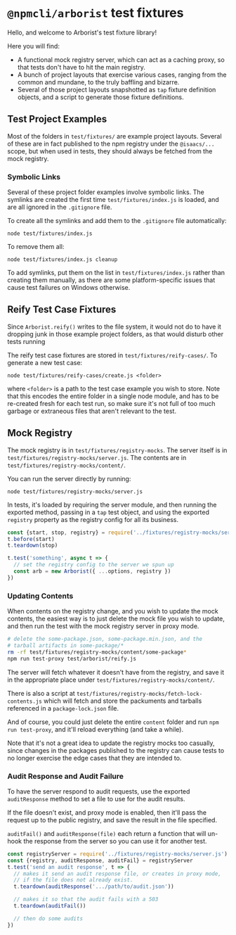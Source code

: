 # `@npmcli/arborist` test fixtures

Hello, and welcome to Arborist's test fixture library!

Here you will find:

- A functional mock registry server, which can act as a caching proxy, so
  that tests don't have to hit the main registry.
- A bunch of project layouts that exercise various cases, ranging from the
  common and mundane, to the truly baffling and bizarre.
- Several of those project layouts snapshotted as `tap` fixture definition
  objects, and a script to generate those fixture definitions.

## Test Project Examples

Most of the folders in `test/fixtures/` are example project layouts.
Several of these are in fact published to the npm registry under the
`@isaacs/...` scope, but when used in tests, they should always be fetched
from the mock registry.

### Symbolic Links

Several of these project folder examples involve symbolic links.  The
symlinks are created the first time `test/fixtures/index.js` is loaded, and
are all ignored in the `.gitignore` file.

To create all the symlinks and add them to the `.gitignore` file
automatically:

```
node test/fixtures/index.js
```

To remove them all:

```
node test/fixtures/index.js cleanup
```

To add symlinks, put them on the list in `test/fixtures/index.js` rather
than creating them manually, as there are some platform-specific issues
that cause test failures on Windows otherwise.

## Reify Test Case Fixtures

Since `Arborist.reify()` writes to the file system, it would not do to have
it dropping junk in those example project folders, as that would disturb
other tests running 

The reify test case fixtures are stored in `test/fixtures/reify-cases/`.
To generate a new test case:

```
node test/fixtures/reify-cases/create.js <folder>
```

where `<folder>` is a path to the test case example you wish to store.
Note that this encodes the entire folder in a single node module, and has
to be re-created fresh for each test run, so make sure it's not full of too
much garbage or extraneous files that aren't relevant to the test.

## Mock Registry

The mock registry is in `test/fixtures/registry-mocks`.  The server itself
is in `test/fixtures/registry-mocks/server.js`.  The contents are in
`test/fixtures/registry-mocks/content/`.

You can run the server directly by running:

```
node test/fixtures/registry-mocks/server.js
```

In tests, it's loaded by requiring the server module, and then running the
exported method, passing in a `tap` test object, and using the exported
`registry` property as the registry config for all its business.

```js
const {start, stop, registry} = require('../fixtures/registry-mocks/server.js')
t.before(start)
t.teardown(stop)

t.test('something', async t => {
  // set the registry config to the server we spun up
  const arb = new Arborist({ ...options, registry })
})
```

### Updating Contents

When contents on the registry change, and you wish to update the mock
contents, the easiest way is to just delete the mock file you wish to
update, and then run the test with the mock registry server in proxy mode.

```bash
# delete the some-package.json, some-package.min.json, and the
# tarball artifacts in some-package/*
rm -rf test/fixtures/registry-mocks/content/some-package*
npm run test-proxy test/arborist/reify.js
```

The server will fetch whatever it doesn't have from the registry, and save
it in the appropriate place under `test/fixtures/registry-mocks/content/`.

There is also a script at
`test/fixtures/registry-mocks/fetch-lock-contents.js` which will fetch and
store the packuments and tarballs referenced in a `package-lock.json` file.

And of course, you could just delete the entire `content` folder and run
`npm run test-proxy`, and it'll reload everything (and take a while).

Note that it's not a great idea to update the registry mocks too casually,
since changes in the packages published to the registry can cause tests to
no longer exercise the edge cases that they are intended to.

### Audit Response and Audit Failure

To have the server respond to audit requests, use the exported
`auditResponse` method to set a file to use for the audit results.

If the file doesn't exist, and proxy mode is enabled, then it'll pass the
request up to the public registry, and save the result in the file
specified.

`auditFail()` and `auditResponse(file)` each return a function that will
un-hook the response from the server so you can use it for another test.

```js
const registryServer = require('../fixtures/registry-mocks/server.js')
const {registry, auditResponse, auditFail} = registryServer
t.test('send an audit response', t => {
  // makes it send an audit response file, or creates in proxy mode,
  // if the file does not already exist.
  t.teardown(auditResponse('.../path/to/audit.json'))

  // makes it so that the audit fails with a 503
  t.teardown(auditFail())

  // then do some audits
})
```
